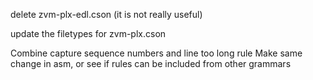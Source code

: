  delete zvm-plx-edl.cson  (it is not really useful)
 
 update the filetypes for zvm-plx.cson
   
 Combine capture sequence numbers and line too long rule
   Make same change in asm, or see if rules can be included from other grammars
